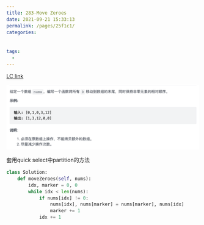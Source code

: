 ```yaml
---
title: 283-Move Zeroes
date: 2021-09-21 15:33:13
permalink: /pages/25f1c1/
categories:
  

tags:
  - 
---
```

[LC link](https://leetcode.com/problems/move-zeroes/)

![](https://raw.githubusercontent.com/emmableu/image/master/283-0.png)

套用quick select中partition的方法
```python
class Solution:
    def moveZeroes(self, nums):
        idx, marker = 0, 0
        while idx < len(nums):
            if nums[idx] != 0:
                nums[idx], nums[marker] = nums[marker], nums[idx]
                marker += 1
            idx += 1
```
